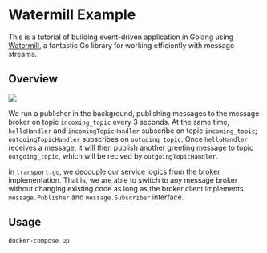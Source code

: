 # Watermill Example
This is a tutorial of building event-driven application in Golang using [Watermill](https://github.com/ThreeDotsLabs/watermill), a fantastic Go library for working efficiently with message streams.
## Overview
![](https://i.imgur.com/DIUpLUx.png)

We run a publisher in the background, publishing messages to the message broker on topic `incoming_topic` every 3 seconds. At the same time, `helloHandler` and `incomingTopicHandler` subscribe on topic `incoming_topic`; `outgoingTopicHandler` subscribes on `outgoing_topic`. Once `helloHandler` receives a message, it will then publish another greeting message to topic `outgoing_topic`, which will be recived by `outgoingTopicHandler`.

In `transport.go`, we decouple our service logics from the broker implementation. That is, we are able to switch to any message broker without changing existing code as long as the broker client implements `message.Publisher` and `message.Subscriber` interface.
## Usage
```bash
docker-compose up
```